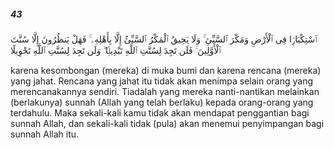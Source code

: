 ##### 43

<span class="ayah">ٱسْتِكْبَارًۭا فِى ٱلْأَرْضِ وَمَكْرَ ٱلسَّيِّئِ ۚ وَلَا يَحِيقُ ٱلْمَكْرُ ٱلسَّيِّئُ إِلَّا بِأَهْلِهِۦ ۚ فَهَلْ يَنظُرُونَ إِلَّا سُنَّتَ ٱلْأَوَّلِينَ ۚ فَلَن تَجِدَ لِسُنَّتِ ٱللَّهِ تَبْدِيلًۭا ۖ وَلَن تَجِدَ لِسُنَّتِ ٱللَّهِ تَحْوِيلًا</span>

<span class="ayah_translation">karena kesombongan (mereka) di muka bumi dan karena rencana (mereka) yang jahat. Rencana yang jahat itu tidak akan menimpa selain orang yang merencanakannya sendiri. Tiadalah yang mereka nanti-nantikan melainkan (berlakunya) sunnah (Allah yang telah berlaku) kepada orang-orang yang terdahulu. Maka sekali-kali kamu tidak akan mendapat penggantian bagi sunnah Allah, dan sekali-kali tidak (pula) akan menemui penyimpangan bagi sunnah Allah itu.</span>
